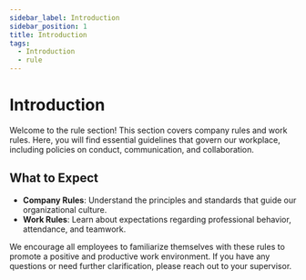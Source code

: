 ```yaml
---
sidebar_label: Introduction
sidebar_position: 1
title: Introduction
tags:
  - Introduction
  - rule
---
```


# Introduction

Welcome to the rule section! This section covers company rules and work rules. Here, you will find essential guidelines that govern our workplace, including policies on conduct, communication, and collaboration.

## What to Expect

- **Company Rules**: Understand the principles and standards that guide our organizational culture.
- **Work Rules**: Learn about expectations regarding professional behavior, attendance, and teamwork.

We encourage all employees to familiarize themselves with these rules to promote a positive and productive work environment. If you have any questions or need further clarification, please reach out to your supervisor.
